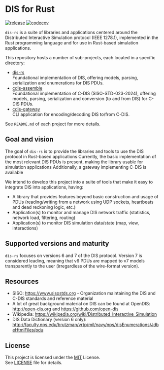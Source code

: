 # DIS for Rust

[![release](https://github.com/zlubsen/dis-rs/actions/workflows/release.yml/badge.svg)](https://github.com/zlubsen/dis-rs/actions/workflows/release.yml)
[![codecov](https://codecov.io/github/zlubsen/dis-rs/graph/badge.svg?token=W40X6L5A0D)](https://codecov.io/github/zlubsen/dis-rs)

`dis-rs` is a suite of libraries and applications centered around the Distributed Interactive Simulation protocol (IEEE
1278.1), implemented in the Rust programming language and for use in Rust-based simulation applications.

This repository hosts a number of sub-projects, each located in a specific directory:

- [dis-rs](./dis-rs)\
  Foundational implementation of DIS, offering models, parsing, serialization and enumerations for DIS PDUs.
- [cdis-assemble](./cdis-assemble)\
  Foundational implementation of C-DIS (SISO-STD-023-2024), offering models, parsing, serialization and conversion (to
  and from DIS) for C-DIS PDUs.
- [cdis-gateway](./cdis-gateway)\
  CLI application for encoding/decoding DIS to/from C-DIS.

See `README.md` of each project for more details.

## Goal and vision

The goal of `dis-rs` is to provide the libraries and tools to use the DIS protocol in Rust-based applications
Currently, the basic implementation of the most relevant DIS PDUs is present, making the library usable for simulation
applications
Additionally, a gateway implementing C-DIS is available

We intend to develop this project into a suite of tools that make it easy to integrate DIS into applications, having:

- A library that provides features beyond basic construction and usage of PDUs (reading/writing from a network using UDP
  sockets, heartbeats and dead reckoning logic, etc.)
- Application(s) to monitor and manage DIS network traffic (statistics, network load, filtering, routing)
- Application(s) to monitor DIS simulation data/state (map, view, interactions)

## Supported versions and maturity

`dis-rs` focuses on versions 6 and 7 of the DIS protocol. Version 7 is considered leading, meaning that v6 PDUs are
mapped to v7 models transparently to the user (irregardless of the wire-format version).

## Resources

- SISO: <https://www.sisostds.org> - Organization maintaining the DIS and C-DIS standards and reference material
- A lot of great background material on DIS can be found at OpenDIS: <http://open-dis.org>
  and <https://github.com/open-dis>
- Wikipedia: <https://wikipedia.org/wiki/Distributed_Interactive_Simulation>
- DIS Data Dictionary (version 6
  only): <http://faculty.nps.edu/brutzman/vrtp/mil/navy/nps/disEnumerations/JdbeHtmlFiles/pdu>

## License

This project is licensed under the [MIT](https://opensource.org/licenses/MIT) License. \
See [LICENSE](./LICENSE) file for details.
